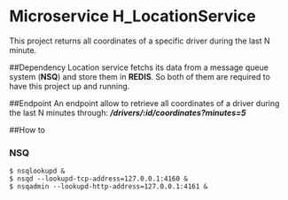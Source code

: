 # Microservice H_LocationService

This project returns all coordinates of a specific driver during the last N minute.

##Dependency
Location service fetchs its data from a message queue system (**NSQ**) and store them in **REDIS**. So both of them are required to have this project up and running.

##Endpoint
An endpoint allow to retrieve all coordinates of a driver during the last N minutes through: **_/drivers/:id/coordinates?minutes=5_**

##How to

### NSQ
```
$ nsqlookupd & 
$ nsqd --lookupd-tcp-address=127.0.0.1:4160 &
$ nsqadmin --lookupd-http-address=127.0.0.1:4161 &
```
